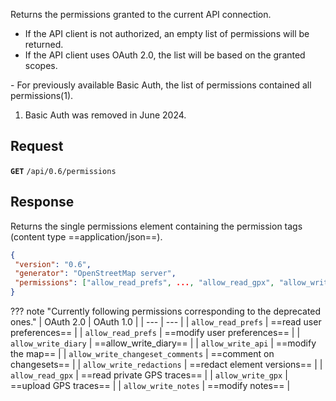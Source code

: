Returns the permissions granted to the current API connection.

- If the API client is not authorized, an empty list of permissions will be returned.
- If the API client uses OAuth 2.0, the list will be based on the granted scopes.
<div class="annotate" markdown>
- For previously available Basic Auth, the list of permissions contained all permissions(1).
</div>

1. Basic Auth was removed in June 2024.

## Request

**`GET`** `/api/0.6/permissions`

## Response

Returns the single permissions element containing the permission tags (content type ==application/json==).

``` json title="apiPermission_example.json" linenums="1" hl_lines="4"
{
 "version": "0.6",
 "generator": "OpenStreetMap server",
 "permissions": ["allow_read_prefs", ..., "allow_read_gpx", "allow_write_gpx"]
}
```

??? note "Currently following permissions corresponding to the deprecated ones."
    | OAuth 2.0 | OAuth 1.0 |
    | --- | --- |
    | `allow_read_prefs` | ==read user preferences== |
    | `allow_read_prefs` | ==modify user preferences== |
    | `allow_write_diary` | ==allow_write_diary== |
    | `allow_write_api` | ==modify the map== |
    | `allow_write_changeset_comments` | ==comment on changesets== |
    | `allow_write_redactions` | ==redact element versions== |
    | `allow_read_gpx` | ==read private GPS traces== |
    | `allow_write_gpx` | ==upload GPS traces== |
    | `allow_write_notes` | ==modify notes== |